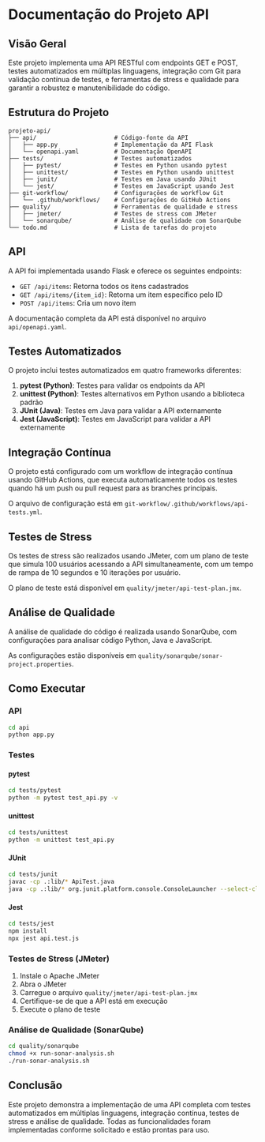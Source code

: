 # Documentação do Projeto API

## Visão Geral
Este projeto implementa uma API RESTful com endpoints GET e POST, testes automatizados em múltiplas linguagens, integração com Git para validação contínua de testes, e ferramentas de stress e qualidade para garantir a robustez e manutenibilidade do código.

## Estrutura do Projeto
```
projeto-api/
├── api/                      # Código-fonte da API
│   ├── app.py                # Implementação da API Flask
│   └── openapi.yaml          # Documentação OpenAPI
├── tests/                    # Testes automatizados
│   ├── pytest/               # Testes em Python usando pytest
│   ├── unittest/             # Testes em Python usando unittest
│   ├── junit/                # Testes em Java usando JUnit
│   └── jest/                 # Testes em JavaScript usando Jest
├── git-workflow/             # Configurações de workflow Git
│   └── .github/workflows/    # Configurações do GitHub Actions
├── quality/                  # Ferramentas de qualidade e stress
│   ├── jmeter/               # Testes de stress com JMeter
│   └── sonarqube/            # Análise de qualidade com SonarQube
└── todo.md                   # Lista de tarefas do projeto
```

## API
A API foi implementada usando Flask e oferece os seguintes endpoints:

- `GET /api/items`: Retorna todos os itens cadastrados
- `GET /api/items/{item_id}`: Retorna um item específico pelo ID
- `POST /api/items`: Cria um novo item

A documentação completa da API está disponível no arquivo `api/openapi.yaml`.

## Testes Automatizados
O projeto inclui testes automatizados em quatro frameworks diferentes:

1. **pytest (Python)**: Testes para validar os endpoints da API
2. **unittest (Python)**: Testes alternativos em Python usando a biblioteca padrão
3. **JUnit (Java)**: Testes em Java para validar a API externamente
4. **Jest (JavaScript)**: Testes em JavaScript para validar a API externamente

## Integração Contínua
O projeto está configurado com um workflow de integração contínua usando GitHub Actions, que executa automaticamente todos os testes quando há um push ou pull request para as branches principais.

O arquivo de configuração está em `git-workflow/.github/workflows/api-tests.yml`.

## Testes de Stress
Os testes de stress são realizados usando JMeter, com um plano de teste que simula 100 usuários acessando a API simultaneamente, com um tempo de rampa de 10 segundos e 10 iterações por usuário.

O plano de teste está disponível em `quality/jmeter/api-test-plan.jmx`.

## Análise de Qualidade
A análise de qualidade do código é realizada usando SonarQube, com configurações para analisar código Python, Java e JavaScript.

As configurações estão disponíveis em `quality/sonarqube/sonar-project.properties`.

## Como Executar

### API
```bash
cd api
python app.py
```

### Testes
#### pytest
```bash
cd tests/pytest
python -m pytest test_api.py -v
```

#### unittest
```bash
cd tests/unittest
python -m unittest test_api.py
```

#### JUnit
```bash
cd tests/junit
javac -cp .:lib/* ApiTest.java
java -cp .:lib/* org.junit.platform.console.ConsoleLauncher --select-class=ApiTest
```

#### Jest
```bash
cd tests/jest
npm install
npx jest api.test.js
```

### Testes de Stress (JMeter)
1. Instale o Apache JMeter
2. Abra o JMeter
3. Carregue o arquivo `quality/jmeter/api-test-plan.jmx`
4. Certifique-se de que a API está em execução
5. Execute o plano de teste

### Análise de Qualidade (SonarQube)
```bash
cd quality/sonarqube
chmod +x run-sonar-analysis.sh
./run-sonar-analysis.sh
```

## Conclusão
Este projeto demonstra a implementação de uma API completa com testes automatizados em múltiplas linguagens, integração contínua, testes de stress e análise de qualidade. Todas as funcionalidades foram implementadas conforme solicitado e estão prontas para uso.
